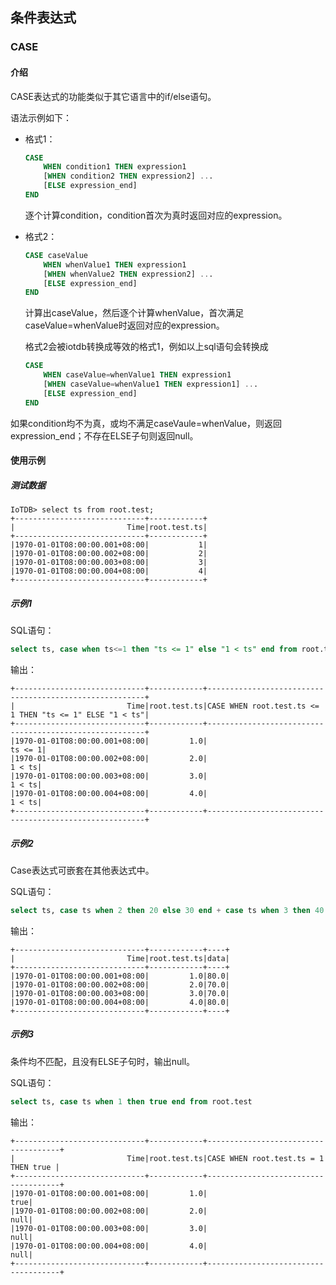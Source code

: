 <!--

    Licensed to the Apache Software Foundation (ASF) under one
    or more contributor license agreements.  See the NOTICE file
    distributed with this work for additional information
    regarding copyright ownership.  The ASF licenses this file
    to you under the Apache License, Version 2.0 (the
    "License"); you may not use this file except in compliance
    with the License.  You may obtain a copy of the License at
    
        http://www.apache.org/licenses/LICENSE-2.0
    
    Unless required by applicable law or agreed to in writing,
    software distributed under the License is distributed on an
    "AS IS" BASIS, WITHOUT WARRANTIES OR CONDITIONS OF ANY
    KIND, either express or implied.  See the License for the
    specific language governing permissions and limitations
    under the License.

-->

## 条件表达式

### CASE

#### 介绍

CASE表达式的功能类似于其它语言中的if/else语句。

语法示例如下：

- 格式1：
    ```sql
    CASE 
        WHEN condition1 THEN expression1
        [WHEN condition2 THEN expression2] ...
        [ELSE expression_end]
    END
    ```
    逐个计算condition，condition首次为真时返回对应的expression。
- 格式2：
    ```sql
    CASE caseValue
        WHEN whenValue1 THEN expression1
        [WHEN whenValue2 THEN expression2] ...
        [ELSE expression_end]
    END
    ```
    计算出caseValue，然后逐个计算whenValue，首次满足caseValue=whenValue时返回对应的expression。
    
    格式2会被iotdb转换成等效的格式1，例如以上sql语句会转换成
    ```sql
    CASE 
        WHEN caseValue=whenValue1 THEN expression1
        [WHEN caseValue=whenValue1 THEN expression1] ...
        [ELSE expression_end]
    END
    ```

如果condition均不为真，或均不满足caseVaule=whenValue，则返回expression_end；不存在ELSE子句则返回null。

#### 使用示例

##### 测试数据

```
IoTDB> select ts from root.test;
+-----------------------------+------------+
|                         Time|root.test.ts|
+-----------------------------+------------+
|1970-01-01T08:00:00.001+08:00|           1|
|1970-01-01T08:00:00.002+08:00|           2|
|1970-01-01T08:00:00.003+08:00|           3|
|1970-01-01T08:00:00.004+08:00|           4|
+-----------------------------+------------+
```

##### 示例1

SQL语句：

```sql
select ts, case when ts<=1 then "ts <= 1" else "1 < ts" end from root.test
```

输出：

```
+-----------------------------+------------+--------------------------------------------------------+
|                         Time|root.test.ts|CASE WHEN root.test.ts <= 1 THEN "ts <= 1" ELSE "1 < ts"|
+-----------------------------+------------+--------------------------------------------------------+
|1970-01-01T08:00:00.001+08:00|         1.0|                                                 ts <= 1|
|1970-01-01T08:00:00.002+08:00|         2.0|                                                  1 < ts|
|1970-01-01T08:00:00.003+08:00|         3.0|                                                  1 < ts|
|1970-01-01T08:00:00.004+08:00|         4.0|                                                  1 < ts|
+-----------------------------+------------+--------------------------------------------------------+
```

##### 示例2

Case表达式可嵌套在其他表达式中。

SQL语句：

```sql
select ts, case ts when 2 then 20 else 30 end + case ts when 3 then 40 else 50 end as data from root.test
```

输出：

```
+-----------------------------+------------+----+
|                         Time|root.test.ts|data|
+-----------------------------+------------+----+
|1970-01-01T08:00:00.001+08:00|         1.0|80.0|
|1970-01-01T08:00:00.002+08:00|         2.0|70.0|
|1970-01-01T08:00:00.003+08:00|         3.0|70.0|
|1970-01-01T08:00:00.004+08:00|         4.0|80.0|
+-----------------------------+------------+----+
```

##### 示例3

条件均不匹配，且没有ELSE子句时，输出null。

SQL语句：

```sql
select ts, case ts when 1 then true end from root.test
```

输出：

```
+-----------------------------+------------+-------------------------------------+
|                         Time|root.test.ts|CASE WHEN root.test.ts = 1 THEN true |
+-----------------------------+------------+-------------------------------------+
|1970-01-01T08:00:00.001+08:00|         1.0|                                 true|
|1970-01-01T08:00:00.002+08:00|         2.0|                                 null|
|1970-01-01T08:00:00.003+08:00|         3.0|                                 null|
|1970-01-01T08:00:00.004+08:00|         4.0|                                 null|
+-----------------------------+------------+-------------------------------------+
```


